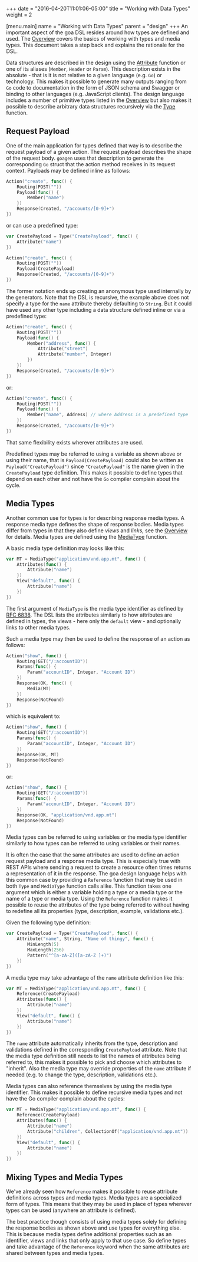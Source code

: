 +++
date = "2016-04-20T11:01:06-05:00"
title = "Working with Data Types"
weight = 2

[menu.main]
name = "Working with Data Types"
parent = "design"
+++
An important aspect of the goa DSL resides around how types are defined and used. The
[Overview](/design/overview) covers the basics of working with types and media types. This document takes
a step back and explains the rationale for the DSL.

Data structures are described in the design using the
[Attribute](https://goa.design/v1/reference/goa/design/apidsl/#func-attribute-a-name-apidsl-attribute-a)
function or one of its aliases (`Member`, `Header` or `Param`). This description exists in the
absolute - that is it is not relative to a given language (e.g. `Go`) or technology. This makes it
possible to generate many outputs ranging from `Go` code to documentation in the form of JSON schema
and Swagger or binding to other languages (e.g. JavaScript clients). The design language includes a
number of primitive types listed in the [Overview](/design/overview) but also makes it possible to describe
arbitrary data structures recursively via the
[Type](https://goa.design/v1/reference/goa/design/apidsl/#func-type-a-name-apidsl-type-a) function.

## Request Payload

One of the main application for types defined that way is to describe the request payload of a
given action. The request payload describes the shape of the request body. `goagen` uses that
description to generate the corresponding `Go` struct that the action method receives in its
request context. Payloads may be defined inline as follows:

```go
Action("create", func() {
	Routing(POST(""))
	Payload(func() {
		Member("name")
	})
	Response(Created, "/accounts/[0-9]+")
})
```

or can use a predefined type:

```go
var CreatePayload = Type("CreatePayload", func() {
	Attribute("name")
})

Action("create", func() {
	Routing(POST(""))
	Payload(CreatePayload)
	Response(Created, "/accounts/[0-9]+")
})
```

The former notation ends up creating an anonymous type used internally by the generators. Note that
the DSL is recursive, the example above does not specify a type for the `name` attribute thereby
defaulting to `String`. But it could have used any other type including a data structure defined
inline or via a predefined type:

```go
Action("create", func() {
	Routing(POST(""))
	Payload(func() {
		Member("address", func() {
			Attribute("street")
			Attribute("number", Integer)
		})
	})
	Response(Created, "/accounts/[0-9]+")
})
```

or:

```go
Action("create", func() {
	Routing(POST(""))
	Payload(func() {
		Member("name", Address) // where Address is a predefined type
	})
	Response(Created, "/accounts/[0-9]+")
})
```

That same flexibility exists wherever attributes are used.

Predefined types may be referred to using a variable as shown above or using their name, that is
`Payload(CreatePayload)` could also be written as `Payload("CreatePayload")` since `"CreatePayload"`
is the name given in the `CreatePayload` type definition. This makes it possible to define types
that depend on each other and not have the `Go` compiler complain about the cycle.

## Media Types

Another common use for types is for describing response media types. A response media type defines
the shape of response bodies. Media types differ from types in that they also define *views* and
*links*, see the [Overview](/design/overview) for details. Media types are defined using the
[MediaType](https://goa.design/v1/reference/goa/design/apidsl/#func-mediatype-a-name-apidsl-mediatype-a)
function.

A basic media type definition may looks like this:

```go
var MT = MediaType("application/vnd.app.mt", func() {
	Attributes(func() {
		Attribute("name")
	})
	View("default", func() {
		Attribute("name")
	})
})
```

The first argument of `MediaType` is the media type identifier as defined by
[RFC 6838](https://tools.ietf.org/html/rfc6838). The DSL lists the attributes similarly to how
attributes are defined in types, the views - here only the `default` view - and optionally links to
other media types.

Such a media type may then be used to define the response of an action as follows:

```go
Action("show", func() {
	Routing(GET("/:accountID"))
	Params(func() {
		Param("accountID", Integer, "Account ID")
	})
	Response(OK, func() {
		Media(MT)
	})
	Response(NotFound)
})
```

which is equivalent to:

```go
Action("show", func() {
	Routing(GET("/:accountID"))
	Params(func() {
		Param("accountID", Integer, "Account ID")
	})
	Response(OK, MT)
	Response(NotFound)
})
```

or:

```go
Action("show", func() {
	Routing(GET("/:accountID"))
	Params(func() {
		Param("accountID", Integer, "Account ID")
	})
	Response(OK, "application/vnd.app.mt")
	Response(NotFound)
})
```

Media types can be referred to using variables or the media type identifier similarly to how types
can be referred to using variables or their names.

It is often the case that the same attributes are used to define an action request payload and a
response media type. This is especially true with REST APIs where sending a request to create a
resource often times returns a representation of it in the response. The goa design language helps
with this common case by providing a `Reference` function that may be used in both `Type` and
`MediaType` function calls alike. This function takes one argument which is either a variable
holding a type or a media type or the name of a type or media type. Using the `Reference` function
makes it possible to reuse the attributes of the type being referred to without having to
redefine all its properties (type, description, example, validations etc.).

Given the following type definition:

```go
var CreatePayload = Type("CreatePayload", func() {
	Attribute("name", String, "Name of thingy", func() {
		MinLength(5)
		MaxLength(256)
		Pattern("^[a-zA-Z]([a-zA-Z ]+)")
	})
})
```

A media type may take advantage of the `name` attribute definition like this:

```go
var MT = MediaType("application/vnd.app.mt", func() {
	Reference(CreatePayload)
	Attributes(func() {
		Attribute("name")
	})
	View("default", func() {
		Attribute("name")
	})
})
```

The `name` attribute automatically inherits from the type, description and validations defined in
the corresponding `CreatePayload` attribute. Note that the media type definition still needs to list
the names of attributes being referred to, this makes it possible to pick and choose which
attributes to "inherit". Also the media type may override properties of the `name` attribute if
needed (e.g. to change the type, description, validations etc.).

Media types can also reference themselves by using the media type identifier. This makes it possible to define recursive media types and not have the Go compiler complain about the cycles:

```go
var MT = MediaType("application/vnd.app.mt", func() {
	Reference(CreatePayload)
	Attributes(func() {
		Attribute("name")
		Attribute("children", CollectionOf("application/vnd.app.mt"))
	})
	View("default", func() {
		Attribute("name")
	})
})
```

## Mixing Types and Media Types

We've already seen how `Reference` makes it possible to reuse attribute definitions across types
and media types. Media types are a specialized form of types. This means that they may be used in
place of types wherever types can be used (anywhere an attribute is defined).

The best practice though consists of using media types solely for defining the response bodies as
shown above and use types for everything else. This is because media types define additional
properties such as an identifier, views and links that only apply to that use case. So define
types and take advantage of the `Reference` keyword when the same attributes are shared between
types and media types.

